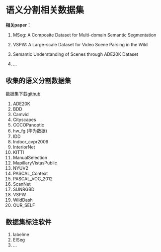 #  语义分割相关数据集

**相关paper：**

1. MSeg: A Composite Dataset for Multi-domain Semantic Segmentation

2. VSPW: A Large-scale Dataset for Video Scene Parsing in the Wild

3. Semantic Understanding of Scenes through ADE20K Dataset

4. ...

## **收集的语义分割数据集**
 
数据集下载[github](https://github.com/mseg-dataset/mseg-mturk)

1. ADE20K
2. BDD 
3. Camvid
4. Cityscapes
5. COCOPanoptic
6. hw_fg (华为数据)
7. IDD
8. Indoor_cvpr2009
9. InteriorNet
10. KITTI
11. ManualSelection
12. MapillaryVistasPublic
13. NYUV2
14. PASCAL_Context
15. PASCAL_VOC_2012
16. ScanNet
17. SUNRGBD
18. VSPW
19. WildDash
20. OUR_SELF

## **数据集标注软件**
1. labelme
2. EISeg
3. ...


